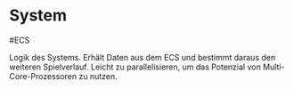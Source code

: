# System
#ECS 

Logik des Systems. Erhält Daten aus dem ECS und bestimmt daraus den weiteren Spielverlauf. 
Leicht zu parallelisieren, um das Potenzial von Multi-Core-Prozessoren zu nutzen. 